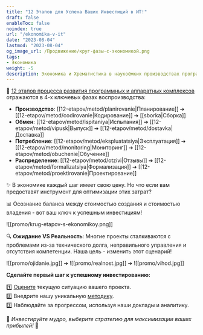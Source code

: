 ```yaml
---
title: "12 Этапов для Успеха Ваших Инвестиций в ИТ!"
draft: false
enableToc: false
noindex: true
url: "/ekonomika-v-it"
date: "2023-08-04"
lastmod: "2023-08-04"
og_image_url: /Продвижение/круг-фазы-с-экономикой.png
tags:
- Экономика
weight: -5
description: Экономика и Хрематистика в наукоёмких производствах программных и аппаратных обеспечений
---
```

🔗 [12 этапов процесса развития программных и аппаратных комплексов](/)  отражаются в 4-х ключевых фазах воспроизводства:

- **Производство**: [[12-etapov/metod/planirovanie|Планирование]] ➔ [[12-etapov/metod/codirovanie|Кодирование]] ➔ [[sborka|Сборка]]
- **Обмен**: [[12-etapov/metod/ispitaniya|Испытания]] ➔ [[12-etapov/metod/vipusk|Выпуск]] ➔ [[12-etapov/metod/dostavka|Доставка]]
- **Потребление**: [[12-etapov/metod/ekspluatatsiya|Эксплуатация]] ➔ [[12-etapov/metod/monitoring|Мониторинг]] ➔ [[12-etapov/metod/obuchenie|Обучение]]
- **Распределение**: [[12-etapov/metod/otzivi|Отзывы]] ➔ [[12-etapov/metod/formalizatsiya|Формализация]] ➔ [[12-etapov/metod/proektirovanie|Проектирование]]

✨ В экономике каждый шаг имеет свою цену. Но что если вам предоставят инструмент для оптимизации этих затрат?

📊 Осознание баланса между стоимостью создания и стоимостью владения - вот ваш ключ к успешным инвестициям!

![[promo/krug-etapov-s-ekonomikoy.png]]

🔍 **Ожидание VS Реальность**: Многие проекты сталкиваются с проблемами из-за технического долга, неправильного управления и отсутствия компетенции. Наша цель - изменить этот сценарий!

![[promo/ojidanie.jpg]] ➔ ![[promo/realnost.jpg]] ➔ ![[promo/vihod.jpg]]

**Сделайте первый шаг к успешному инвестированию:**

1️⃣ [Оцените](https://petaflops.guru/#самооценка-конкурентноспособности) текущую ситуацию вашего проекта.  
2️⃣ Внедрите нашу уникальную [методику](https://chat.openai.com/).  
3️⃣ Наблюдайте за прогрессом, используя наши доклады и аналитику.

🌟 _Инвестируйте мудро, выберите стратегию для максимизации ваших прибылей!_ 🌟
